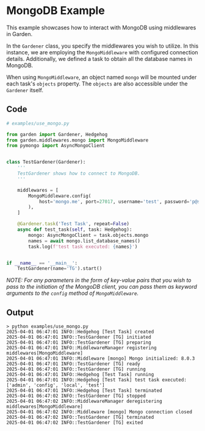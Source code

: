 MongoDB Example
====

This example showcases how to interact with MongoDB using middlewares in Garden.

In the `Gardener` class, you specify the middlewares you wish to utilize. In this instance, we are employing the `MongoMiddleware` with configured connection details. Additionally, we defined a task to obtain all the database names in MongoDB.

When using `MongoMiddleware`, an object named `mongo` will be mounted under each task's `objects` property. The `objects` are also accessible under the `Gardener` itself.

## Code

```python
# examples/use_mongo.py

from garden import Gardener, Hedgehog
from garden.middlewares.mongo import MongoMiddleware
from pymongo import AsyncMongoClient


class TestGardener(Gardener):
    '''
    TestGardener shows how to connect to MongoDB.
    '''

    middlewares = [
        MongoMiddleware.config(
            host='mongo.me', port=27017, username='test', password='p@ss'
        ),
    ]

    @Gardener.task('Test Task', repeat=False)
    async def test_task(self, task: Hedgehog):
        mongo: AsyncMongoClient = task.objects.mongo
        names = await mongo.list_database_names()
        task.log(f'test task executed: {names}')


if __name__ == '__main__':
    TestGardener(name='TG').start()

```

*NOTE: For any parameters in the form of key-value pairs that you wish to pass to the initiation of the MongoDB client, you can pass them as keyword arguments to the `config` method of `MongoMiddleware`.*

## Output

```log
> python examples/use_mongo.py
2025-04-01 06:47:01 INFO::Hedgehog [Test Task] created
2025-04-01 06:47:01 INFO::TestGardener [TG] initiated
2025-04-01 06:47:01 INFO::TestGardener [TG] preparing
2025-04-01 06:47:01 INFO::MiddlewareManager registering middlewares[MongoMiddleware]
2025-04-01 06:47:01 INFO::Middleware [mongo] Mongo initialized: 8.0.3
2025-04-01 06:47:01 INFO::TestGardener [TG] ready
2025-04-01 06:47:01 INFO::TestGardener [TG] running
2025-04-01 06:47:01 INFO::Hedgehog [Test Task] running
2025-04-01 06:47:01 INFO::Hedgehog [Test Task] test task executed: ['admin', 'config', 'local', 'test']
2025-04-01 06:47:01 INFO::Hedgehog [Test Task] terminated
2025-04-01 06:47:02 INFO::TestGardener [TG] stopped
2025-04-01 06:47:02 INFO::MiddlewareManager deregistering middlewares[MongoMiddleware]
2025-04-01 06:47:02 INFO::Middleware [mongo] Mongo connection closed
2025-04-01 06:47:02 INFO::TestGardener [TG] terminated
2025-04-01 06:47:02 INFO::TestGardener [TG] exited
```
